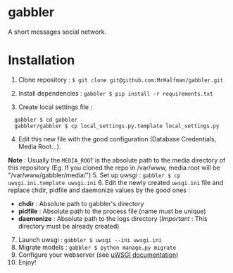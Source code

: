 gabbler
=======

A short messages social network.

Installation
============
1. Clone repository :    ` $ git clone git@github.com:MrHalfman/gabbler.git `

2. Install dependencies : `gabbler $ pip install -r requirements.txt`

3. Create local settings file :

  ``` 
    gabbler $ cd gabbler
    gabbler/gabbler $ cp local_settings.py.template local_settings.py 
  ```

4. Edit this new file with the good configuration (Database Credentials, Media Root...).

 **Note** : Usually the `MEDIA_ROOT` is the absolute path to the media directory of this repository (Eg. If you cloned the repo in /var/www, media root will be "/var/www/gabbler/media/")
5. Set up uwsgi : `gabbler $ cp uwsgi.ini.template uwsgi.ini`
6. Edit the newly created `uwsgi.ini` file and replace chdir, pidfile and daemonize values by the good ones :
  * **chdir** : Absolute path to gabbler's directory
  * **pidfile** : Absolute path to the process file (name must be unique)
  * **daemonize** : Absolute path to the logs directory (*Important* : This directory must be already created)
7. Launch uwsgi :  `gabbler $ uwsgi --ini uwsgi.ini`
8. Migrate models : `gabbler $ python manage.py migrate`
9. Configure your webserver (see [uWSGI documentation](https://uwsgi-docs.readthedocs.org/en/latest/))
10. Enjoy!
